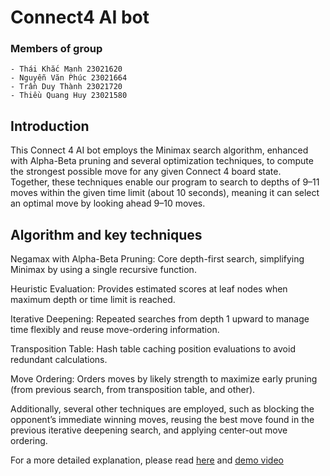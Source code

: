 # Connect4 AI bot

### Members of group
    - Thái Khắc Mạnh 23021620
    - Nguyễn Văn Phúc 23021664
    - Trần Duy Thành 23021720
    - Thiều Quang Huy 23021580

## Introduction
This Connect 4 AI bot employs the Minimax search algorithm, enhanced with Alpha-Beta pruning and several optimization techniques, to compute the strongest possible move for any given Connect 4 board state.<br/>
Together, these techniques enable our program to search to depths of 9–11 moves within the given time limit (about 10 seconds), meaning it can select an optimal move by looking ahead 9–10 moves.

## Algorithm and key techniques
Negamax with Alpha-Beta Pruning: Core depth-first search, simplifying Minimax by using a single recursive function.

Heuristic Evaluation: Provides estimated scores at leaf nodes when maximum depth or time limit is reached.

Iterative Deepening: Repeated searches from depth 1 upward to manage time flexibly and reuse move-ordering information.

Transposition Table: Hash table caching position evaluations to avoid redundant calculations.

Move Ordering: Orders moves by likely strength to maximize early pruning (from previous search, from transposition table, and other).

Additionally, several other techniques are employed, such as blocking the opponent’s immediate winning moves, reusing the best move found in the previous iterative deepening search, and applying center-out move ordering.

For a more detailed explanation, please read [here](<./Báo-cáo-BTL-Trí-tuệ-nhân-tạo.pdf>) and [demo video](<https://drive.google.com/file/d/1ObkfesKQAoNKdVO-beNFv3zauSsQ6Niu/view?usp=sharing>)



